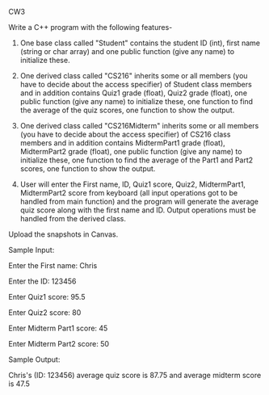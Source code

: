 CW3

Write a C++ program with the following features-

1. One base class called "Student" contains the student ID (int), first name (string or char array) and one public function (give any name) to initialize these.

2. One derived class called "CS216" inherits some or all members (you have to decide about the access specifier) of Student class members  and in addition contains Quiz1 grade (float), Quiz2 grade (float), one public function (give any name) to initialize these, one function to find the average of the quiz scores, one function to show the output.

3. One derived class called "CS216Midterm" inherits some or all members (you have to decide about the access specifier) of CS216 class members  and in addition contains MidtermPart1 grade (float), MidtermPart2 grade (float), one public function (give any name) to initialize these, one function to find the average of the Part1 and Part2 scores, one function to show the output.

3. User will enter the First name, ID, Quiz1 score, Quiz2, MidtermPart1, MidtermPart2 score from keyboard (all input operations got to be handled from main function) and the program will generate the average quiz score along with the first name and ID. Output operations must be handled from the derived class.

Upload the snapshots in Canvas.

 

Sample Input:

Enter the First name: Chris

Enter the ID: 123456

Enter Quiz1 score: 95.5

Enter Quiz2 score: 80

Enter Midterm Part1 score: 45

Enter Midterm Part2 score: 50

 

Sample Output:

Chris's (ID: 123456) average quiz score is 87.75 and average midterm score is 47.5